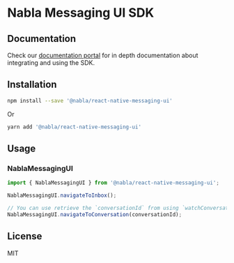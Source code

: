 # Nabla Messaging UI SDK

## Documentation

Check our [documentation portal](https://docs.nabla.com/) for in depth documentation about integrating and using the SDK.

## Installation

```sh
npm install --save '@nabla/react-native-messaging-ui'
```

Or

```sh
yarn add '@nabla/react-native-messaging-ui'
```

## Usage

### NablaMessagingUI

```ts
import { NablaMessagingUI } from '@nabla/react-native-messaging-ui';

NablaMessagingUI.navigateToInbox();

// You can use retrieve the `conversationId` from using `watchConversations` in messaging core.
NablaMessagingUI.navigateToConversation(conversationId);
```

## License

MIT
